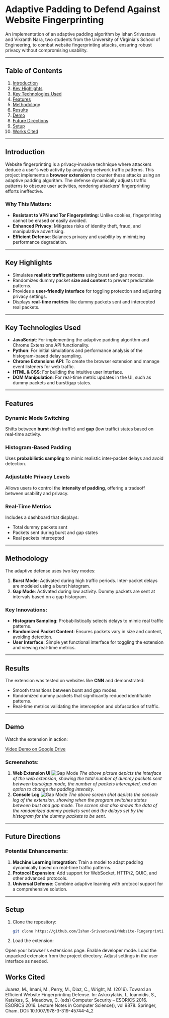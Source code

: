 # Adaptive Padding to Defend Against Website Fingerprinting

An implementation of an adaptive padding algorithm by Ishan Srivastava and Vikranth Nara, two students from the University of Virginia's School of Engineering, to combat website fingerprinting attacks, ensuring robust privacy without compromising usability.

---

## Table of Contents
1. [Introduction](#introduction)
2. [Key Highlights](#key-highlights)
3. [Key Technologies Used](#key-technologies-used)
4. [Features](#features)
5. [Methodology](#methodology)
6. [Results](#results)
7. [Demo](#demo)
8. [Future Directions](#future-directions)
9. [Setup](#setup)
10. [Works Cited](#works-cited)

---

## Introduction

Website fingerprinting is a privacy-invasive technique where attackers deduce a user's web activity by analyzing network traffic patterns. This project implements a **browser extension** to counter these attacks using an adaptive padding algorithm. The defense dynamically adjusts traffic patterns to obscure user activities, rendering attackers' fingerprinting efforts ineffective.

### Why This Matters:
- **Resistant to VPN and Tor Fingerprinting**: Unlike cookies, fingerprinting cannot be erased or easily avoided.
- **Enhanced Privacy**: Mitigates risks of identity theft, fraud, and manipulative advertising.
- **Efficient Defense**: Balances privacy and usability by minimizing performance degradation.

---

## Key Highlights
- Simulates **realistic traffic patterns** using burst and gap modes.
- Randomizes dummy packet **size and content** to prevent predictable patterns.
- Provides a **user-friendly interface** for toggling protection and adjusting privacy settings.
- Displays **real-time metrics** like dummy packets sent and intercepted real packets.

---

## Key Technologies Used
- **JavaScript**: For implementing the adaptive padding algorithm and Chrome Extensions API functionality.
- **Python**: For initial simulations and performance analysis of the histogram-based delay sampling.
- **Chrome Extensions API**: To create the browser extension and manage event listeners for web traffic.
- **HTML & CSS**: For building the intuitive user interface.
- **DOM Manipulation**: For real-time metric updates in the UI, such as dummy packets and burst/gap states.

---

## Features

### Dynamic Mode Switching
Shifts between **burst** (high traffic) and **gap** (low traffic) states based on real-time activity.

### Histogram-Based Padding
Uses **probabilistic sampling** to mimic realistic inter-packet delays and avoid detection.

### Adjustable Privacy Levels
Allows users to control the **intensity of padding**, offering a tradeoff between usability and privacy.

### Real-Time Metrics
Includes a dashboard that displays:
- Total dummy packets sent
- Packets sent during burst and gap states
- Real packets intercepted

---

## Methodology

The adaptive defense uses two key modes:
1. **Burst Mode**: Activated during high traffic periods. Inter-packet delays are modeled using a burst histogram.
2. **Gap Mode**: Activated during low activity. Dummy packets are sent at intervals based on a gap histogram.

### Key Innovations:
- **Histogram Sampling**: Probabilistically selects delays to mimic real traffic patterns.
- **Randomized Packet Content**: Ensures packets vary in size and content, avoiding detection.
- **User Interface**: Simple yet functional interface for toggling the extension and viewing real-time metrics.

---

## Results

The extension was tested on websites like **CNN** and demonstrated:
- Smooth transitions between burst and gap modes.
- Randomized dummy packets that significantly reduced identifiable patterns.
- Real-time metrics validating the interception and obfuscation of traffic.

---

## Demo

Watch the extension in action:

[Video Demo on Google Drive](https://drive.google.com/file/d/1RCfhdpTTXbMISwSKdzAejSZ_0PCY7Fra/view?usp=sharing)

### Screenshots:
1. **Web Extension UI**
   ![Gap Mode](![webextensionui](https://github.com/user-attachments/assets/e6b1b800-d4dc-4cb1-8da4-e3782c029acf))
   *The above picture depicts the interface of the web extension, showing the total number of dummy packets sent between burst/gap mode, the number of packets intercepted, and an option to change the padding intensity.*
2. **Console Log**
   ![Gap Mode](![ConsoleLog](https://github.com/user-attachments/assets/0347e457-e9a9-438b-afa9-e7dcdc63367d))
   *The above screen shot depicts the console log of the extension, showing when the program switches states between bust and gap mode. The screen shot also shows the data of the randomized dummy packets sent and the delays set by the histogram for the dummy packets to be sent.*

---

## Future Directions

### Potential Enhancements:
1. **Machine Learning Integration**: Train a model to adapt padding dynamically based on real-time traffic patterns.
2. **Protocol Expansion**: Add support for WebSocket, HTTP/2, QUIC, and other advanced protocols.
3. **Universal Defense**: Combine adaptive learning with protocol support for a comprehensive solution.

---

## Setup

1. Clone the repository:
   ```bash
   git clone https://github.com/Ishan-Srivastava1/Website-Fingerprinting-Defense-Extension.git
2. Load the extension:

Open your browser's extensions page.
Enable developer mode.
Load the unpacked extension from the project directory.
Adjust settings in the user interface as needed.

## Works Cited
Juarez, M., Imani, M., Perry, M., Diaz, C., Wright, M. (2016). Toward an Efficient Website Fingerprinting Defense.
In: Askoxylakis, I., Ioannidis, S., Katsikas, S., Meadows, C. (eds) Computer Security – ESORICS 2016.
ESORICS 2016. Lecture Notes in Computer Science(), vol 9878. Springer, Cham.
DOI: 10.1007/978-3-319-45744-4_2


